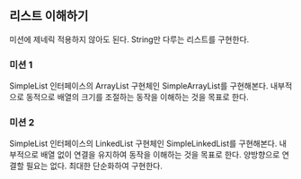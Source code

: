 ## 리스트 이해하기

미션에 제네릭 적용하지 않아도 된다. String만 다루는 리스트를 구현한다.

### 미션 1

SimpleList 인터페이스의 ArrayList 구현체인 SimpleArrayList를 구현해본다.
내부적으로 동적으로 배열의 크기를 조절하는 동작을 이해하는 것을 목표로 한다.

### 미션 2

SimpleList 인터페이스의 LinkedList 구현체인 SimpleLinkedList를 구현해본다.
내부적으로 배열 없이 연결을 유지하여 동작을 이해하는 것을 목표로 한다.
양방향으로 연결할 필요는 없다. 최대한 단순화하여 구현한다.
